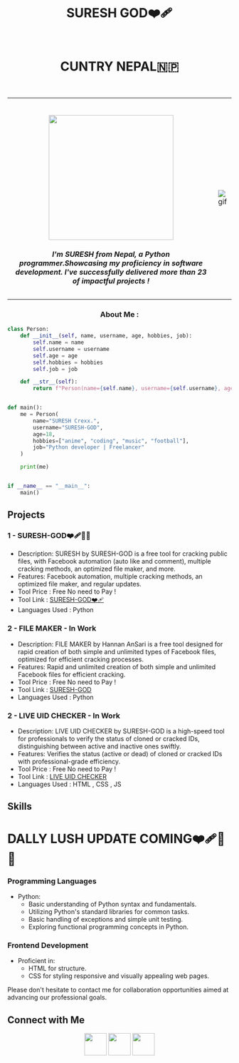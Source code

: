 <h1 align="center">SURESH GOD❤️‍🩹</h1><br>
<h1 align="center">CUNTRY NEPAL🇳🇵</h1><br>

<table border="0">
 <tr>
    <td>
      <br>
     <p align="center">
      <img width="280" align="center" src="https://github-widgetbox.vercel.app/api/profile?username=HARRY-EXE&data=followers,repositories,stars,commits&theme=viridescent"/>
       <h5 align = "center" >I'm SURESH from Nepal, a Python programmer.Showcasing my proficiency in software development. I've successfully delivered more than 23 of impactful projects ! </h5>
</div>
    <td>
      <img alt="gif" src="https://github.com/HARRY-EXE/HARRY-EXE/assets/94730463/6b433417-45b5-4bc9-ac0a-b74521e398ae">
   </td>  
 </tr>  
</table>

<h3 align = "center" >About Me : </h3>

```python
class Person:
    def __init__(self, name, username, age, hobbies, job):
        self.name = name
        self.username = username
        self.age = age
        self.hobbies = hobbies
        self.job = job

    def __str__(self):
        return f"Person(name={self.name}, username={self.username}, age={self.age}, hobbies={self.hobbies}, job={self.job})"


def main():
    me = Person(
        name="SURESH Crexx.",
        username="SURESH-GOD",
        age=18,
        hobbies=["anime", "coding", "music", "football"],
        job="Python developer | Freelancer"
    )

    print(me)


if __name__ == "__main__":
    main()

```

## Projects

### 1 - SURESH-GOD❤️‍🩹💋🫶
- Description: SURESH by SURESH-GOD is a free tool for cracking public files, with Facebook automation (auto like and comment), multiple cracking methods, an optimized file maker, and more.
- Features: Facebook automation, multiple cracking methods, an optimized file maker, and regular updates.
- Tool Price : Free No need to Pay !
- Tool Link : [SURESH-GOD❤️‍🩹](https://github.com/NET077/Ub)
- Languages Used : Python

### 2 - FILE MAKER - In Work
- Description: FILE MAKER by Hannan AnSari is a free tool designed for rapid creation of both simple and unlimited types of Facebook files, optimized for efficient cracking processes.
- Features:  Rapid and unlimited creation of both simple and unlimited Facebook files for efficient cracking.
- Tool Price : Free No need to Pay !
- Tool Link : [SURESH-GOD](https://github.com/NET077/FILE)
- Languages Used : Python

### 2 - LIVE UID CHECKER - In Work
- Description: LIVE UID CHECKER by SURESH-GOD is a high-speed tool for professionals to verify the status of cloned or cracked IDs, distinguishing between active and inactive ones swiftly.
- Features:  Verifies the status (active or dead) of cloned or cracked IDs with professional-grade efficiency.
- Tool Price : Free No need to Pay !
- Tool Link : [LIVE UID CHECKER](https://harry-exe.github.io/live-uid-checker/)
- Languages Used : HTML , CSS , JS

## Skills

# DALLY LUSH UPDATE COMING❤️‍🩹💋🫶

### Programming Languages
- Python:
  - Basic understanding of Python syntax and fundamentals.
  - Utilizing Python's standard libraries for common tasks.
  - Basic handling of exceptions and simple unit testing.
  - Exploring functional programming concepts in Python.
### Frontend Development
- Proficient in:
  - HTML for structure.
  - CSS for styling responsive and visually appealing web pages.

Please don't hesitate to contact me for collaboration opportunities aimed at advancing our professional goals.

## Connect with Me

<p align="center">
    <a href="https://wa.me/+9779766573662" target="_blank" rel="noopener noreferrer"><img src="https://img.icons8.com/color/100/000000/whatsapp.png" width="50" /></a>
    <a href="https://www.facebook.com/profile.php?id=100085465607076"target="_blank" rel="noopener noreferrer"><img src="https://img.icons8.com/color/100/000000/facebook-new.png" width="50" /></a>
    <a href="https://t.me/HARRYSURESH" target="_blank" rel="noopener noreferrer"><img src="https://img.icons8.com/color/100/000000/telegram-app.png" width="50" /></a>
</p>

